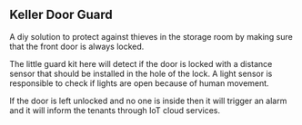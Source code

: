 ## Keller Door Guard

A diy solution to protect against thieves in the storage room by making sure
that the front door is always locked.

The little guard kit here will detect if the door is locked with a distance
sensor that should be installed in the hole of the lock. A light sensor
is responsible to check if lights are open because of human movement.

If the door is left unlocked and no one is inside then it will trigger an alarm
and it will inform the tenants through IoT cloud services.